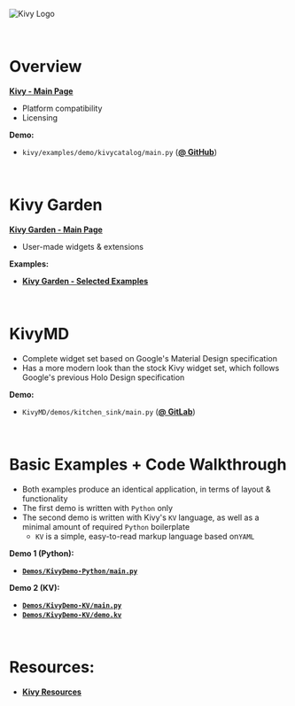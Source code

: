 ![Kivy Logo](http://i.imgur.com/SFEdP9W.png)  

&nbsp;  

# Overview  

[**Kivy - Main Page**](https://kivy.org)  
- Platform compatibility  
- Licensing  

**Demo:**  
- `kivy/examples/demo/kivycatalog/main.py` ([**@ GitHub**](https://github.com/kivy/kivy/tree/master/examples/demo/kivycatalog))  

&nbsp;  

# Kivy Garden  

[**Kivy Garden - Main Page**](https://kivy-garden.github.io/gallery.html)  
- User-made widgets & extensions  

**Examples:**  
- [**Kivy Garden - Selected Examples**](https://github.com/enteleform-presentations/-2017-07-22-Kivy/blob/master/Pages/Kivy%20Garden/Kivy%20Garden.md)  

&nbsp;  

# KivyMD

- Complete widget set based on Google's Material Design specification  
- Has a more modern look than the stock Kivy widget set, which follows Google's previous Holo Design specification  

**Demo:**  
- `KivyMD/demos/kitchen_sink/main.py` ([**@ GitLab**](https://gitlab.com/kivymd/KivyMD/tree/master/demos/kitchen_sink))  

&nbsp;  

# Basic Examples + Code Walkthrough  

- Both examples produce an identical application, in terms of layout & functionality
- The first demo is written with `Python` only
- The second demo is written with Kivy's `KV` language, as well as a minimal amount of required `Python` boilerplate
  - `KV` is a simple, easy-to-read markup language based on`YAML`

**Demo 1 (Python):**  
- [**`Demos/KivyDemo-Python/main.py`**](https://github.com/enteleform-presentations/-2017-07-22-Kivy/blob/master/Demos/KivyDemo-Python/main.py)   

**Demo 2 (KV):**  
- [**`Demos/KivyDemo-KV/main.py`**](https://github.com/enteleform-presentations/-2017-07-22-Kivy/blob/master/Demos/KivyDemo-KV/main.py)   
- [**`Demos/KivyDemo-KV/demo.kv`**](https://github.com/enteleform-presentations/-2017-07-22-Kivy/blob/master/Demos/KivyDemo-KV/demo.kv)   

&nbsp;  

# Resources:  

- [**Kivy Resources**](https://github.com/enteleform-presentations/-2017-07-22-Kivy/blob/master/Pages/Resources.md)  


